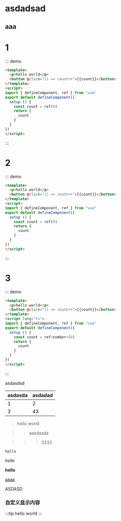 # asdadsad

## aaa

# 1

::: demo
```html
<template>
  <p>hello world</p>
  <button @click="() => count++">{{count}}</button>
</template>
<script>
import { defineComponent, ref } from "vue"
export default defineComponent({
  setup () {
    const count = ref(0)
    return {
      count
    }
  }
})
</script>
```
:::

# 2

::: demo
```html
<template>
  <p>hello world</p>
  <button @click="() => count++">{{count}}</button>
</template>
<script>
import { defineComponent, ref } from "vue"
export default defineComponent({
  setup () {
    const count = ref(0)
    return {
      count
    }
  }
})
</script>
```
:::

# 3

::: demo
```html
<template>
  <p>hello world</p>
  <button @click="() => count++">{{count}}</button>
</template>
<script lang="ts">
import { defineComponent, ref } from "vue"
export default defineComponent({
  setup () {
    const count = ref<number>(0)
    return {
      count
    }
  }
})
</script>
```
:::

asdasdsd

|asdasda|asdadad|
|-------|-------|
|1|2|
|3|43|

> hello world

>> aasdasda

>>> 3333


`hello`

_hello_

__hello__


[aaaa](https://www.baidu.com/)

ASDASD

### 自定义显示内容
:::tip
hello world
:::